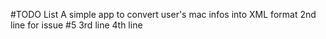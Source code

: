 #TODO List
A simple app to convert user's mac infos into XML format
2nd line for issue #5
3rd line
4th line
